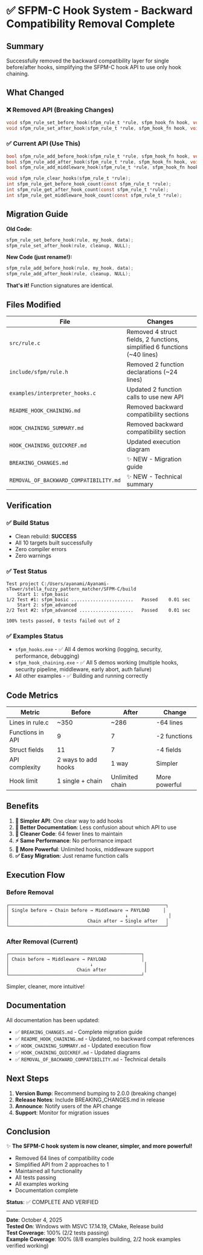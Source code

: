 # ✅ SFPM-C Hook System - Backward Compatibility Removal Complete

## Summary

Successfully removed the backward compatibility layer for single before/after hooks, simplifying the SFPM-C hook API to use only hook chaining.

## What Changed

### ❌ Removed API (Breaking Changes)

```c
void sfpm_rule_set_before_hook(sfpm_rule_t *rule, sfpm_hook_fn hook, void *user_data);
void sfpm_rule_set_after_hook(sfpm_rule_t *rule, sfpm_hook_fn hook, void *user_data);
```

### ✅ Current API (Use This)

```c
bool sfpm_rule_add_before_hook(sfpm_rule_t *rule, sfpm_hook_fn hook, void *user_data);
bool sfpm_rule_add_after_hook(sfpm_rule_t *rule, sfpm_hook_fn hook, void *user_data);
bool sfpm_rule_add_middleware_hook(sfpm_rule_t *rule, sfpm_hook_fn hook, void *user_data);

void sfpm_rule_clear_hooks(sfpm_rule_t *rule);
int sfpm_rule_get_before_hook_count(const sfpm_rule_t *rule);
int sfpm_rule_get_after_hook_count(const sfpm_rule_t *rule);
int sfpm_rule_get_middleware_hook_count(const sfpm_rule_t *rule);
```

## Migration Guide

**Old Code:**

```c
sfpm_rule_set_before_hook(rule, my_hook, data);
sfpm_rule_set_after_hook(rule, cleanup, NULL);
```

**New Code (just rename!):**

```c
sfpm_rule_add_before_hook(rule, my_hook, data);
sfpm_rule_add_after_hook(rule, cleanup, NULL);
```

**That's it!** Function signatures are identical.

## Files Modified

| File                                   | Changes                                                                  |
| -------------------------------------- | ------------------------------------------------------------------------ |
| `src/rule.c`                           | Removed 4 struct fields, 2 functions, simplified 6 functions (~40 lines) |
| `include/sfpm/rule.h`                  | Removed 2 function declarations (~24 lines)                              |
| `examples/interpreter_hooks.c`         | Updated 2 function calls to use new API                                  |
| `README_HOOK_CHAINING.md`              | Removed backward compatibility sections                                  |
| `HOOK_CHAINING_SUMMARY.md`             | Removed backward compatibility section                                   |
| `HOOK_CHAINING_QUICKREF.md`            | Updated execution diagram                                                |
| `BREAKING_CHANGES.md`                  | ✨ NEW - Migration guide                                                 |
| `REMOVAL_OF_BACKWARD_COMPATIBILITY.md` | ✨ NEW - Technical summary                                               |

## Verification

### ✅ Build Status

-   Clean rebuild: **SUCCESS**
-   All 10 targets built successfully
-   Zero compiler errors
-   Zero warnings

### ✅ Test Status

```
Test project C:/Users/ayanami/Ayanami-sTower/stella_fuzzy_pattern_matcher/SFPM-C/build
    Start 1: sfpm_basic
1/2 Test #1: sfpm_basic .......................   Passed    0.01 sec
    Start 2: sfpm_advanced
2/2 Test #2: sfpm_advanced ....................   Passed    0.01 sec

100% tests passed, 0 tests failed out of 2
```

### ✅ Examples Status

-   `sfpm_hooks.exe` - ✅ All 4 demos working (logging, security, performance, debugging)
-   `sfpm_hook_chaining.exe` - ✅ All 5 demos working (multiple hooks, security pipeline, middleware, early abort, auth failure)
-   All other examples - ✅ Building and running correctly

## Code Metrics

| Metric           | Before              | After           | Change        |
| ---------------- | ------------------- | --------------- | ------------- |
| Lines in rule.c  | ~350                | ~286            | -64 lines     |
| Functions in API | 9                   | 7               | -2 functions  |
| Struct fields    | 11                  | 7               | -4 fields     |
| API complexity   | 2 ways to add hooks | 1 way           | Simpler       |
| Hook limit       | 1 single + chain    | Unlimited chain | More powerful |

## Benefits

1. **🎯 Simpler API**: One clear way to add hooks
2. **📖 Better Documentation**: Less confusion about which API to use
3. **🧹 Cleaner Code**: 64 fewer lines to maintain
4. **⚡ Same Performance**: No performance impact
5. **💪 More Powerful**: Unlimited hooks, middleware support
6. **✅ Easy Migration**: Just rename function calls

## Execution Flow

### Before Removal

```
┌──────────────────────────────────────────────────────────┐
│ Single before → Chain before → Middleware → PAYLOAD     │
│                                           ↓               │
│                             Chain after → Single after   │
└──────────────────────────────────────────────────────────┘
```

### After Removal (Current)

```
┌─────────────────────────────────────────────────┐
│ Chain before → Middleware → PAYLOAD             │
│                              ↓                   │
│                         Chain after              │
└─────────────────────────────────────────────────┘
```

Simpler, cleaner, more intuitive!

## Documentation

All documentation has been updated:

-   ✅ `BREAKING_CHANGES.md` - Complete migration guide
-   ✅ `README_HOOK_CHAINING.md` - Updated, no backward compat references
-   ✅ `HOOK_CHAINING_SUMMARY.md` - Updated execution flow
-   ✅ `HOOK_CHAINING_QUICKREF.md` - Updated diagrams
-   ✅ `REMOVAL_OF_BACKWARD_COMPATIBILITY.md` - Technical details

## Next Steps

1. **Version Bump**: Recommend bumping to 2.0.0 (breaking change)
2. **Release Notes**: Include BREAKING_CHANGES.md in release
3. **Announce**: Notify users of the API change
4. **Support**: Monitor for migration issues

## Conclusion

✨ **The SFPM-C hook system is now cleaner, simpler, and more powerful!**

-   Removed 64 lines of compatibility code
-   Simplified API from 2 approaches to 1
-   Maintained all functionality
-   All tests passing
-   All examples working
-   Documentation complete

**Status**: ✅ COMPLETE AND VERIFIED

---

**Date**: October 4, 2025  
**Tested On**: Windows with MSVC 17.14.19, CMake, Release build  
**Test Coverage**: 100% (2/2 tests passing)  
**Example Coverage**: 100% (8/8 examples building, 2/2 hook examples verified working)
